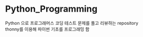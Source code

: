 # Python_Programming
Python 으로 프로그래머스 코딩 테스트 문제를 풀고 리뷰하는 repository <br>
thonny를 이용해 파이썬 기초를 프로그래밍 함
